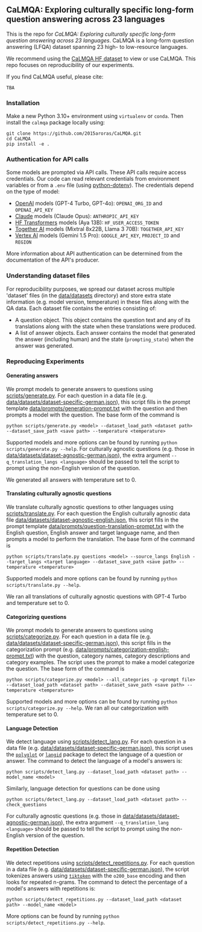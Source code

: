 ## CaLMQA: Exploring culturally specific long-form question answering across 23 languages

This is the repo for *CaLMQA: Exploring culturally specific long-form question answering across 23 languages*.
CaLMQA is a long-form question answering (LFQA) dataset spanning 23 high- to low-resource languages.

We recommend using the [CaLMQA HF dataset](https://huggingface.co/datasets/shanearora/CaLMQA) to view or use
CaLMQA. This repo focuses on reproducibility of our experiments.

If you find CaLMQA useful, please cite:

```
TBA
```

### Installation

Make a new Python 3.10+ environment using `virtualenv` or `conda`. Then install the `calmqa` package locally using:

```
git clone https://github.com/2015aroras/CaLMQA.git
cd CaLMQA
pip install -e .
```

### Authentication for API calls

Some models are prompted via API calls. These API calls require access credentials. Our code can read relevant
credentials from environment variables or from a `.env` file (using [python-dotenv](https://pypi.org/project/python-dotenv/)).
The credentials depend on the type of model:

- [OpenAI](https://platform.openai.com/docs/overview) models (GPT-4 Turbo, GPT-4o): `OPENAI_ORG_ID` and `OPENAI_API_KEY`
- [Claude](https://docs.anthropic.com/en/docs/intro-to-claude) models (Claude Opus): `ANTHROPIC_API_KEY`
- [HF Transformers](https://huggingface.co/docs/transformers/en/index) models (Aya 13B): `HF_USER_ACCESS_TOKEN`
- [Together AI](https://www.together.ai/) models (Mixtral 8x22B, Llama 3 70B): `TOGETHER_API_KEY`
- [Vertex AI](https://cloud.google.com/vertex-ai?hl=en) models (Gemini 1.5 Pro): `GOOGLE_API_KEY`, `PROJECT_ID` and  `REGION`

More information about API authentication can be determined from the documentation of the API's producer.

### Understanding dataset files

For reproducibility purposes, we spread our dataset across multiple 'dataset' files
(in the [data/datasets](https://github.com/2015aroras/CaLMQA/tree/main/data/datasets) directory) and store extra state
information (e.g. model version, temperature) in these files along with the QA data. Each dataset file
contains the entries consisting of:

- A question object. This object contains the question text and any of its translations
along with the state when these translations were produced.
- A list of answer objects. Each answer contains the model that generated the answer (including human) and
the state (`prompting_state`) when the answer was generated.

### Reproducing Experiments

#### Generating answers

We prompt models to generate answers to questions using
[scripts/generate.py](https://github.com/2015aroras/CaLMQA/blob/main/scripts/generate.py).
For each question in a data file
(e.g. [data/datasets/dataset-specific-german.json](https://github.com/2015aroras/CaLMQA/blob/main/data/datasets/dataset-specific-german.json)),
this script fills in the prompt template
[data/prompts/generation-prompt.txt](https://github.com/2015aroras/CaLMQA/blob/main/data/prompts/generation-prompt.txt)
with the question and then prompts a model with the question.
The base form of the command is
```
python scripts/generate.py <model> --dataset_load_path <dataset path> --dataset_save_path <save path> --temperature <temperature>
```
Supported models and more options can be found by running `python scripts/generate.py --help`.
For culturally agnostic questions (e.g. those in
[data/datasets/dataset-agnostic-german.json](https://github.com/2015aroras/CaLMQA/blob/main/data/datasets/dataset-agnostic-german.json)),
the extra argument `--q_translation_langs <language>` should be passed to tell the script to prompt
using the non-English version of the question.

We generated all answers with temperature set to 0.

#### Translating culturally agnostic questions

We translate culturally agnostic questions to other languages using
[scripts/translate.py](https://github.com/2015aroras/CaLMQA/blob/main/scripts/translate.py).
For each question the English culturally agnostic data file
[data/datasets/dataset-agnostic-english.json](https://github.com/2015aroras/CaLMQA/blob/main/data/datasets/dataset-agnostic-english.json),
this script fills in the prompt template
[data/prompts/question-translation-prompt.txt](https://github.com/2015aroras/CaLMQA/blob/main/data/prompts/question-translation-prompt.txt)
with the English question, English answer and target language name,
and then prompts a model to perform the translation.
The base form of the command is
```
python scripts/translate.py questions <model> --source_langs English --target_langs <target language> --dataset_save_path <save path> --temperature <temperature>
```
Supported models and more options can be found by running `python scripts/translate.py --help`.

We ran all translations of culturally agnostic questions with GPT-4 Turbo and temperature set to 0.

#### Categorizing questions

We prompt models to generate answers to questions using
[scripts/categorize.py](https://github.com/2015aroras/CaLMQA/blob/main/scripts/categorize.py).
For each question in a data file
(e.g. [data/datasets/dataset-specific-german.json](https://github.com/2015aroras/CaLMQA/blob/main/data/datasets/dataset-specific-german.json)),
this script fills in the categorization prompt
(e.g. [data/prompts/categorization-english-prompt.txt](https://github.com/2015aroras/CaLMQA/blob/main/data/prompts/categorization-english-prompt.txt))
with the question, category names, category descriptions and category examples.
The script uses the prompt to make a model categorize the question.
The base form of the command is
```
python scripts/categorize.py <model> --all_categories -p <prompt file> --dataset_load_path <dataset path> --dataset_save_path <save path> --temperature <temperature>
```
Supported models and more options can be found by running `python scripts/categorize.py --help`. We ran all our categorization with
temperature set to 0.

#### Language Detection

We detect language using
[scripts/detect_lang.py](https://github.com/2015aroras/CaLMQA/blob/main/scripts/detect_lang.py).
For each question in a data file
(e.g. [data/datasets/dataset-specific-german.json](https://github.com/2015aroras/CaLMQA/blob/main/data/datasets/dataset-specific-german.json)),
this script uses the [`polyglot`](https://pypi.org/project/polyglot/) or
[`langid`](https://pypi.org/project/py3langid/) package to detect the language
of a question or answer.
The command to detect the language of a model's answers is:
```
python scripts/detect_lang.py --dataset_load_path <dataset path> --model_name <model>
```

Similarly, language detection for questions can be done using
```
python scripts/detect_lang.py --dataset_load_path <dataset path> --check_questions
```
For culturally agnostic questions (e.g. those in
[data/datasets/dataset-agnostic-german.json](https://github.com/2015aroras/CaLMQA/blob/main/data/datasets/dataset-agnostic-german.json)),
the extra argument `--q_translation_lang <language>` should be passed to tell the script to prompt
using the non-English version of the question.

#### Repetition Detection

We detect repetitions using
[scripts/detect_repetitions.py](https://github.com/2015aroras/CaLMQA/blob/main/scripts/detect_repetitions.py).
For each question in a data file
(e.g. [data/datasets/dataset-specific-german.json](https://github.com/2015aroras/CaLMQA/blob/main/data/datasets/dataset-specific-german.json)),
the script tokenizes answers using [`tiktoken`](https://github.com/openai/tiktoken) with the
`o200_base` encoding and then looks for repeated n-grams.
The command to detect the percentage of a model's answers with repetitions is:
```
python scripts/detect_repetitions.py --dataset_load_path <dataset path> --model_name <model>
```
More options can be found by running `python scripts/detect_repetitions.py --help`. 